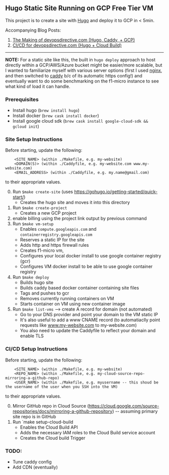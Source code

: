 ## Hugo Static Site Running on GCP Free Tier VM

This project is to create a site with [Hugo](https://gohugo.io/) and deploy it to GCP in < 5min.

Accompanying Blog Posts:

 1) [The Making of devopsdirective.com (Hugo, Caddy, + GCP)](https://devopsdirective.com/posts/hugo-and-caddy-on-gcp/) 
 2) [CI/CD for devopsdirective.com (Hugo + Cloud Build)](https://devopsdirective.com/posts/hugo-cloud-build/)

---

**NOTE:** For a static site like this, the built in `hugo deploy` approach to host directly within a GCP/AWS/Azure bucket might be easier/more scalable, but I wanted to familiarize myself with various server options (first I used [nginx](https://www.nginx.com/), and then switched to [caddy](https://caddyserver.com/v1/) b/c of its automatic https config!) and eventually want to do some benchmarking on the f1-micro instance to see what kind of load it can handle.

### Prerequisites
- Install hugo (`brew install hugo`)
- Install docker (`brew cask install docker`)
- Install google cloud sdk (`brew cask install google-cloud-sdk && gcloud init`)

### Site Setup Instructions

Before starting, update the following:

        <SITE_NAME> (within ./Makefile, e.g. my-website)
        <DOMAIN(S)> (within ./Caddyfile, e.g. my-website.com www.my-website.com)
        <EMAIL_ADDRESS> (within ./Caddyfile, e.g. my.name@gmail.com)

to their appropriate values.

0) Run `$make create-site` (uses https://gohugo.io/getting-started/quick-start/)
    - Creates the hugo site and moves it into this directory
1) Run `$make create-project`
    - Creates a new GCP project
2) enable billing using the project link output by previous command
3) Run `$make vm-setup`
    - Enables `compute.googleapis.com` and `containerregistry.googleapis.com`
    - Reserves a static IP for the site
    - Adds http and https firewall rules
    - Creates f1-micro vm,
    - Configures your local docker install to use google container registry (gcr)
    - Configures VM docker install to be able to use google container registry
5) Run `$make deploy`
    - Builds hugo site
    - Builds caddy based docker container containing site files
    - Tags and pushes to gcr
    - Removes currently running containers on VM
    - Starts container on VM using new container image
6) Run `$make list-vms` --> create A record for domain (not automated)
    - Go to your DNS provider and point your domain to the VM static IP
    - It's also useful to add a www CNAME record (to automatiaclly point requests like www.my-website.com to my-website.com)
    - You also need to update the Caddyfile to reflect your domain and enable TLS

### CI/CD Setup Instructions

Before starting, update the following:

        <SITE_NAME> (within ./Makefile, e.g. my-website)
        <REPO_NAME> (within ./Makefile, e.g. my-cloud-source-repo-mirroring-a-github-repo)
        <USER_NAME> (within ./Makefile, e.g. myusername -- this shoud be the username of the user when you SSH into the VM)

to their appropriate values.

0) Mirror GitHub repo in Cloud Source (https://cloud.google.com/source-repositories/docs/mirroring-a-github-repository) -- assuming primary site repo is in GitHub
1) Run `make setup-cloud-build
   - Enables the Cloud Build API
   - Adds the necessary IAM roles to the Cloud Build service account
   - Creates the Cloud build Trigger

### TODO:
- Tune caddy config
- Add CDN (eventually)